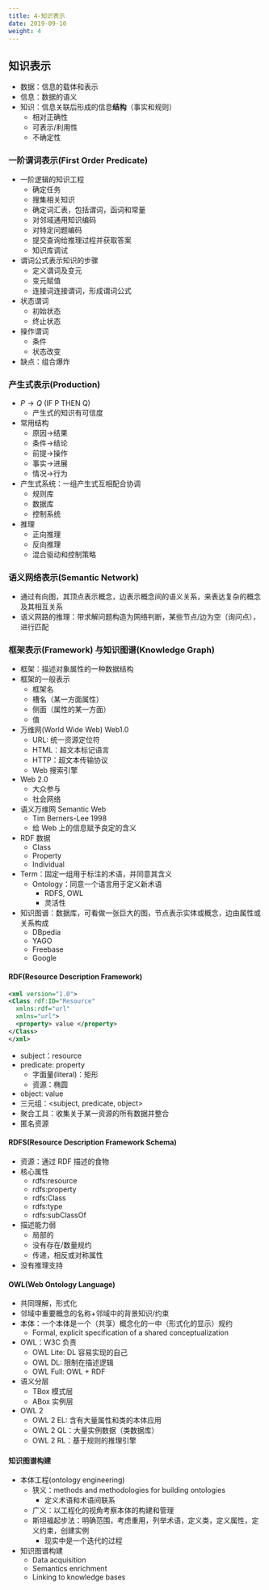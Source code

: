 ```yaml
---
title: 4-知识表示
date: 2019-09-10
weight: 4
---
```


## 知识表示

- 数据：信息的载体和表示
- 信息：数据的语义
- 知识：信息关联后形成的信息**结构**（事实和规则）
  - 相对正确性
  - 可表示/利用性
  - 不确定性

### 一阶谓词表示(First Order Predicate)

- 一阶逻辑的知识工程
  - 确定任务
  - 搜集相关知识
  - 确定词汇表，包括谓词，函词和常量
  - 对邻域通用知识编码
  - 对特定问题编码
  - 提交查询给推理过程并获取答案
  - 知识库调试
- 谓词公式表示知识的步骤
  - 定义谓词及变元
  - 变元赋值
  - 连接词连接谓词，形成谓词公式
- 状态谓词
  - 初始状态
  - 终止状态
- 操作谓词
  - 条件
  - 状态改变
- 缺点：组合爆炸

### 产生式表示(Production)

- $P\rightarrow Q$ (IF P THEN Q)
  - 产生式的知识有可信度
- 常用结构
  - 原因$\rightarrow$结果
  - 条件$\rightarrow$结论
  - 前提$\rightarrow$操作
  - 事实$\rightarrow$进展
  - 情况$\rightarrow$行为
- 产生式系统：一组产生式互相配合协调
  - 规则库
  - 数据库
  - 控制系统
- 推理
  - 正向推理
  - 反向推理
  - 混合驱动和控制策略

### 语义网络表示(Semantic Network)

- 通过有向图，其顶点表示概念，边表示概念间的语义关系，来表达复杂的概念及其相互关系
- 语义网路的推理：带求解问题构造为网络判断，某些节点/边为空（询问点），进行匹配

### 框架表示(Framework) 与知识图谱(Knowledge Graph)

- 框架：描述对象属性的一种数据结构
- 框架的一般表示
  - 框架名
  - 槽名（某一方面属性）
  - 侧面（属性的某一方面）
  - 值
- 万维网(World Wide Web) Web1.0
  - URL: 统一资源定位符
  - HTML：超文本标记语言
  - HTTP：超文本传输协议
  - Web 搜索引擎
- Web 2.0
  - 大众参与
  - 社会网络
- 语义万维网 Semantic Web
  - Tim Berners-Lee 1998
  - 给 Web 上的信息赋予良定的含义
- RDF 数据
  - Class
  - Property
  - Individual
- Term：固定一组用于标注的术语，并同意其含义
  - Ontology：同意一个语言用于定义新术语
    - RDFS, OWL
    - 灵活性
- 知识图谱：数据库，可看做一张巨大的图，节点表示实体或概念，边由属性或关系构成
  - DBpedia
  - YAGO
  - Freebase
  - Google

#### RDF(Resource Description Framework)

```xml
<xml version="1.0">
<Class rdf:ID="Resource"
  xmlns:rdf="url"
  xmlns="url">
  <property> value </property>
</Class>
</xml>
```

- subject：resource
- predicate: property
  - 字面量(literal)：矩形
  - 资源：椭圆
- object: value
- 三元组：<subject, predicate, object>
- 聚合工具：收集关于某一资源的所有数据并整合
- 匿名资源

#### RDFS(Resource Description Framework Schema)

- 资源：通过 RDF 描述的食物
- 核心属性
  - rdfs:resource
  - rdfs:property
  - rdfs:Class
  - rdfs:type
  - rdfs:subClassOf
- 描述能力弱
  - 局部的
  - 没有存在/数量规约
  - 传递，相反或对称属性
- 没有推理支持

#### OWL(Web Ontology Language)

- 共同理解，形式化
- 邻域中重要概念的名称+邻域中的背景知识/约束
- 本体：一个本体是一个（共享）概念化的一中（形式化的显示）规约
  - Formal, explicit specification of a shared conceptualization
- OWL：W3C 负责
  - OWL Lite: DL 容易实现的自己
  - OWL DL: 限制在描述逻辑
  - OWL Full: OWL + RDF
- 语义分层
  - TBox 模式层
  - ABox 实例层
- OWL 2
  - OWL 2 EL: 含有大量属性和类的本体应用
  - OWL 2 QL：大量实例数据（类数据库）
  - OWL 2 RL：基于规则的推理引擎

#### 知识图谱构建

- 本体工程(ontology engineering)
  - 狭义：methods and methodologies for building ontologies
    - 定义术语和术语间联系
  - 广义：以工程化的视角考察本体的构建和管理
  - 斯坦福起步法：明确范围，考虑重用，列举术语，定义类，定义属性，定义约束，创建实例
    - 现实中是一个迭代的过程
- 知识图谱构建
  - Data acquisition
  - Semantics enrichment
  - Linking to knowledge bases
